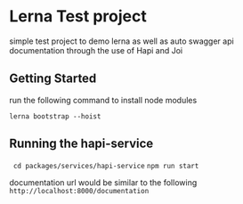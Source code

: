 # Lerna Test project

simple test project to demo lerna as well as auto swagger api documentation through the use of Hapi and Joi

## Getting Started

run the following command to install node modules

` lerna bootstrap --hoist `

## Running the hapi-service

` cd packages/services/hapi-service`
` npm run start `

documentation url would be similar to the following
`http://localhost:8000/documentation`